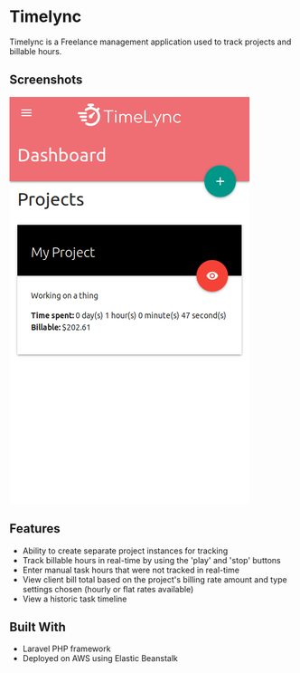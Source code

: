 # Timelync

Timelync is a Freelance management application used to track projects and billable hours.

## Screenshots

![](dashboard_screenshot.png)

## Features

- Ability to create separate project instances for tracking
- Track billable hours in real-time by using the 'play' and 'stop' buttons
- Enter manual task hours that were not tracked in real-time
- View client bill total based on the project's billing rate amount and type settings chosen (hourly or flat rates available)
- View a historic task timeline

## Built With

- Laravel PHP framework
- Deployed on AWS using Elastic Beanstalk

